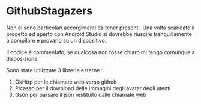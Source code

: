 # GithubStagazers

Non ci sono particolari accorgimenti da tener presenti.
Una volta scaricato il progetto ed aperto con Android Studio si dovrebbe riuscire tranquillamente a compilare e provarlo su un dispositivo.

Il codice è commentato, se qualcosa non fosse chiaro mi tengo comunque a disposizione.

Sono state utilizzate 3 librerie esterne : 
1) OkHttp per le chiamate web verso github
2) Picasso per il download delle immagini degli avatar degli utenti
3) Gson per parsare il json restituito dalle chiamate web
